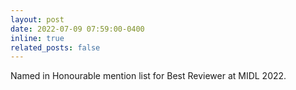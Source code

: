 ```yaml
---
layout: post
date: 2022-07-09 07:59:00-0400
inline: true
related_posts: false
---
```


Named in Honourable mention list for Best Reviewer at MIDL 2022.

